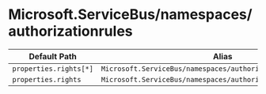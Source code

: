 # Microsoft.ServiceBus/namespaces/authorizationrules

| Default Path | Alias |
|---|---|
| `properties.rights[*]` | `Microsoft.ServiceBus/namespaces/authorizationrules/rights[*]` |
| `properties.rights` | `Microsoft.ServiceBus/namespaces/authorizationrules/rights` |

